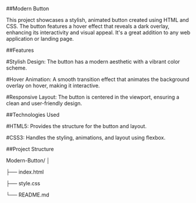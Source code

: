 ##Modern Button

This project showcases a stylish, animated button created using HTML and CSS. The button features a hover effect that reveals a dark overlay, enhancing its interactivity and visual appeal. It's a great addition to any web application or landing page.

##Features

#Stylish Design: The button has a modern aesthetic with a vibrant color scheme.

#Hover Animation: A smooth transition effect that animates the background overlay on hover, making it interactive.

#Responsive Layout: The button is centered in the viewport, ensuring a clean and user-friendly design.

##Technologies Used

#HTML5: Provides the structure for the button and layout.

#CSS3: Handles the styling, animations, and layout using flexbox.


##Project Structure

Modern-Button/
│

├── index.html      

├── style.css

└── README.md          
